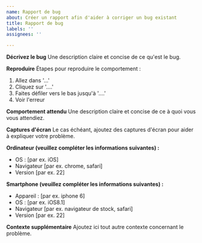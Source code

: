 ```yaml
---
name: Rapport de bug
about: Créer un rapport afin d'aider à corriger un bug existant
title: Rapport de bug
labels: ''
assignees: ''

---
```


**Décrivez le bug**
Une description claire et concise de ce qu'est le bug.

**Reproduire**
Étapes pour reproduire le comportement :
1. Allez dans '...'
2. Cliquez sur '....'
3. Faites défiler vers le bas jusqu'à '....'
4. Voir l'erreur

**Comportement attendu**
Une description claire et concise de ce à quoi vous vous attendiez.

**Captures d'écran**
Le cas échéant, ajoutez des captures d'écran pour aider à expliquer votre problème.

**Ordinateur (veuillez compléter les informations suivantes) :**
  - OS : [par ex. iOS]
  - Navigateur [par ex. chrome, safari]
  - Version [par ex. 22]

**Smartphone (veuillez compléter les informations suivantes) :**
  - Appareil : [par ex. iphone 6]
  - OS : [par ex. iOS8.1]
  - Navigateur [par ex. navigateur de stock, safari]
  - Version [par ex. 22]

**Contexte supplémentaire**
Ajoutez ici tout autre contexte concernant le problème.
